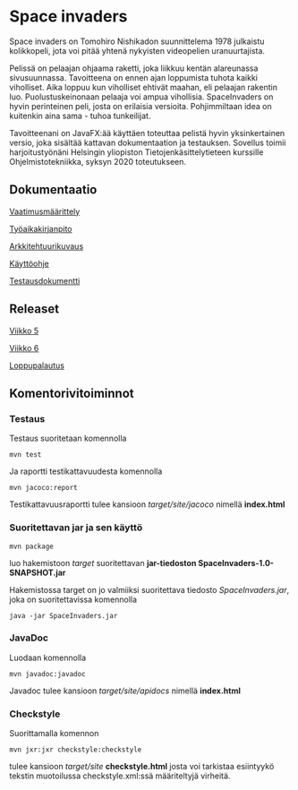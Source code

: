 # Space invaders

Space invaders on Tomohiro Nishikadon suunnittelema 1978 julkaistu kolikkopeli, jota voi pitää yhtenä nykyisten videopelien uranuurtajista.

Pelissä on pelaajan ohjaama raketti, joka liikkuu kentän alareunassa sivusuunnassa. Tavoitteena on ennen ajan loppumista tuhota kaikki viholliset. Aika loppuu kun viholliset ehtivät maahan, eli pelaajan rakentin luo. Puolustuskeinonaan pelaaja voi ampua vihollisia. SpaceInvaders on hyvin perinteinen peli, josta on erilaisia versioita. Pohjimmiltaan idea on kuitenkin aina sama - tuhoa tunkeilijat. 

Tavoitteenani on JavaFX:ää käyttäen toteuttaa pelistä hyvin yksinkertainen versio, joka sisältää kattavan dokumentaation ja testauksen. Sovellus toimii harjoitustyönäni Helsingin yliopiston Tietojenkäsittelytieteen kurssille Ohjelmistotekniikka, syksyn 2020 toteutukseen.

## Dokumentaatio

 [Vaatimusmäärittely](https://github.com/kivik-beep/ot-harjoitustyo/blob/main/dokumentaatio/vaatimusmaarittely.md)
 
 [Työaikakirjanpito](https://github.com/kivik-beep/ot-harjoitustyo/blob/main/dokumentaatio/tuntikirjanpito.md)
 
 [Arkkitehtuurikuvaus](https://github.com/kivik-beep/ot-harjoitustyo/blob/main/dokumentaatio/arkkitehtuuri.md)
 
 [Käyttöohje](https://github.com/kivik-beep/ot-harjoitustyo/blob/main/dokumentaatio/kayttoohje.md)

 [Testausdokumentti](https://github.com/kivik-beep/ot-harjoitustyo/blob/main/dokumentaatio/testaus.md)

## Releaset

[Viikko 5](https://github.com/kivik-beep/ot-harjoitustyo/releases/tag/viikko5)

[Viikko 6](https://github.com/kivik-beep/ot-harjoitustyo/releases/tag/Viikko6)

[Loppupalautus](https://github.com/kivik-beep/ot-harjoitustyo/releases/tag/loppupalautus)

## Komentorivitoiminnot
### Testaus
Testaus suoritetaan komennolla 
```
mvn test
```
Ja raportti testikattavuudesta komennolla 
```
mvn jacoco:report
```
Testikattavuusraportti tulee kansioon *target/site/jacoco* nimellä **index.html**

### Suoritettavan jar ja sen käyttö
```
mvn package
```
luo hakemistoon *target* suoritettavan **jar-tiedoston SpaceInvaders-1.0-SNAPSHOT.jar**

Hakemistossa target on jo valmiiksi suoritettava tiedosto *SpaceInvaders.jar*, joka on suoritettavissa komennolla
```
java -jar SpaceInvaders.jar
```

### JavaDoc
Luodaan komennolla
```
mvn javadoc:javadoc
```
Javadoc tulee kansioon *target/site/apidocs* nimellä **index.html**

### Checkstyle
Suorittamalla komennon
```
mvn jxr:jxr checkstyle:checkstyle
```
tulee kansioon *target/site* **checkstyle.html** josta voi tarkistaa esiintyykö tekstin muotoilussa checkstyle.xml:ssä määriteltyjä virheitä.
